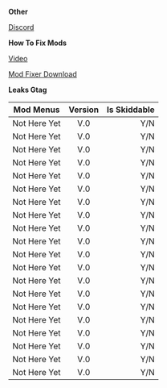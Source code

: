 **Other**

[Discord](https://discord.gg/2UUYmNFwgb "Discord")


**How To Fix Mods**

[Video](https://youtu.be/zhuyOIfqXsE "Video")

[Mod Fixer Download](https://cdn.discordapp.com/attachments/1054455393130139790/1054455538081071214/Managed.rar "Fix Mods")

**Leaks Gtag**

| Mod Menus     | Version       |Is Skiddable|
| ------------- |:-------------:| -----:|
| Not Here Yet  | V.0           | Y/N   |
| Not Here Yet  | V.0           | Y/N   |
| Not Here Yet  | V.0           | Y/N   |
| Not Here Yet  | V.0           | Y/N   |
| Not Here Yet  | V.0           | Y/N   |
| Not Here Yet  | V.0           | Y/N   |
| Not Here Yet  | V.0           | Y/N   |
| Not Here Yet  | V.0           | Y/N   |
| Not Here Yet  | V.0           | Y/N   |
| Not Here Yet  | V.0           | Y/N   |
| Not Here Yet  | V.0           | Y/N   |
| Not Here Yet  | V.0           | Y/N   |
| Not Here Yet  | V.0           | Y/N   |
| Not Here Yet  | V.0           | Y/N   |
| Not Here Yet  | V.0           | Y/N   |
| Not Here Yet  | V.0           | Y/N   |
| Not Here Yet  | V.0           | Y/N   |
| Not Here Yet  | V.0           | Y/N   |
| Not Here Yet  | V.0           | Y/N   |
| Not Here Yet  | V.0           | Y/N   |

